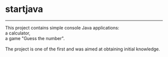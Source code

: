 # startjava
***
<div>This project contains simple console Java applications:
<br />
a calculator,
<br />
a game "Guess the number".
<br /><br />
The project is one of the first and was aimed at obtaining initial knowledge.</div>
